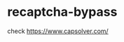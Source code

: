 # recaptcha-bypass
check https://www.capsolver.com/ 



















                                                  